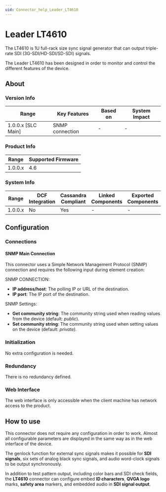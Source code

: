 ```yaml
---
uid: Connector_help_Leader_LT4610
---
```


# Leader LT4610

The LT4610 is 1U full-rack size sync signal generator that can output triple-rate SDI (3G-SDI/HD-SDI/SD-SDI) signals.

The Leader LT4610 has been designed in order to monitor and control the different features of the device.

## About

### Version Info

| Range                | Key Features     | Based on     | System Impact     |
|----------------------|------------------|--------------|-------------------|
| 1.0.0.x \[SLC Main\] | SNMP connection  | \-           | \-                |

### Product Info

| Range     | Supported Firmware     |
|-----------|------------------------|
| 1.0.0.x   | 4.6                    |

### System Info

| Range     | DCF Integration     | Cassandra Compliant     | Linked Components     | Exported Components     |
|-----------|---------------------|-------------------------|-----------------------|-------------------------|
| 1.0.0.x   | No                  | Yes                     | \-                    | \-                      |

## Configuration

### Connections

#### SNMP Main Connection

This connector uses a Simple Network Management Protocol (SNMP) connection and requires the following input during element creation:

SNMP CONNECTION:

- **IP address/host**: The polling IP or URL of the destination.
- **IP port**: The IP port of the destination.

SNMP Settings:

- **Get community string**: The community string used when reading values from the device (default: *public*).
- **Set community string**: The community string used when setting values on the device (default: *private).*

### Initialization

No extra configuration is needed.

### Redundancy

There is no redundancy defined.

### Web Interface

The web interface is only accessible when the client machine has network access to the product.

## How to use

This connector does not require any configuration in order to work. Almost all configurable parameters are displayed in the same way as in the web interface of the device.

The genlock function for external sync signals makes it possible for **SDI signals**, six sets of analog black sync signals, and audio word-clock signals to be output synchronously.

In addition to test pattern output, including color bars and SDI check fields, the **LT4610** connector can configure embed **ID characters**, **QVGA logo** marks, **safety area** markers, and embedded audio in **SDI signal output**.
